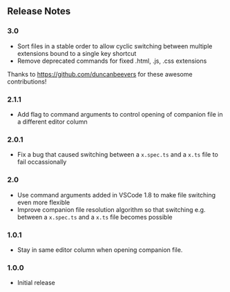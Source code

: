 ## Release Notes

### 3.0
- Sort files in a stable order to allow cyclic switching between multiple extensions bound to a single key shortcut
- Remove deprecated commands for fixed .html, .js, .css extensions

Thanks to https://github.com/duncanbeevers for these awesome contributions!

### 2.1.1

- Add flag to command arguments to control opening of companion file in a different editor column


### 2.0.1

- Fix a bug that caused switching between a `x.spec.ts` and a `x.ts` file to fail occassionally


### 2.0

- Use command arguments added in VSCode 1.8 to make file switching even more flexible
- Improve companion file resolution algorithm so that switching e.g. between a `x.spec.ts` and a `x.ts` file becomes possible


### 1.0.1

- Stay in same editor column when opening companion file.

### 1.0.0

- Initial release